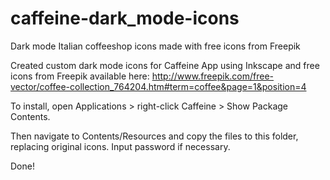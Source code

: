 # caffeine-dark_mode-icons
Dark mode Italian coffeeshop icons made with free icons from Freepik

Created custom dark mode icons for Caffeine App using Inkscape and free icons from Freepik available here: http://www.freepik.com/free-vector/coffee-collection_764204.htm#term=coffee&page=1&position=4

To install, open Applications > right-click Caffeine > Show Package Contents.

Then navigate to Contents/Resources and copy the files to this folder, replacing original icons. Input password if necessary.

Done!
